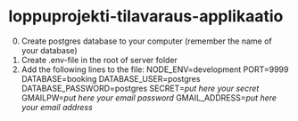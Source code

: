 # loppuprojekti-tilavaraus-applikaatio
0. Create postgres database to your computer (remember the name of your database)
1. Create .env-file in the root of server folder
2. Add the following lines to the file:
      NODE_ENV=development
      PORT=9999
      DATABASE=booking
      DATABASE_USER=postgres
      DATABASE_PASSWORD=postgres
      SECRET=*put here your secret*
      GMAILPW=*put here your email password*
      GMAIL_ADDRESS=*put here your email address*
